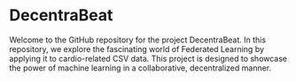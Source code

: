 # DecentraBeat
Welcome to the GitHub repository for the project DecentraBeat. In this repository, we explore the fascinating world of Federated Learning by applying it to cardio-related CSV data. This project is designed to showcase the power of machine learning in a collaborative, decentralized manner.
